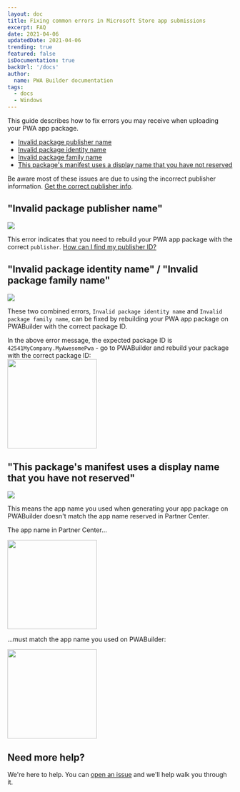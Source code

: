 ```yaml
---
layout: doc
title: Fixing common errors in Microsoft Store app submissions
excerpt: FAQ
date: 2021-04-06
updatedDate: 2021-04-06
trending: true
featured: false
isDocumentation: true
backUrl: '/docs'
author:
  name: PWA Builder documentation
tags:
  - docs
  - Windows
---
```


This guide describes how to fix errors you may receive when uploading your PWA app package.

- [Invalid package publisher name](#invalid-package-publisher-name)
- [Invalid package identity name](#invalid-package-identity-name--invalid-package-family-name)
- [Invalid package family name](#invalid-package-identity-name--invalid-package-family-name)
- [This package's manifest uses a display name that you have not reserved](#this-packages-manifest-uses-a-display-name-that-you-have-not-reserved)

Be aware most of these issues are due to using the incorrect publisher information. [Get the correct publisher info](/find-publisher.md).

## "Invalid package publisher name"

<img src="/docs/windows/fixing-common-errors/invalid-publisher-id.png" />

This error indicates that you need to rebuild your PWA app package with the correct `publisher`. [How can I find my publisher ID?](/find-publisher.md)

## "Invalid package identity name" / "Invalid package family name"

<img src="/docs/windows/fixing-common-errors/invalid-package-id.png" />

These two combined errors, `Invalid package identity name` and `Invalid package family name`, can be fixed by rebuilding your PWA app package on PWABuilder with the correct package ID.

 In the above error message, the expected package ID is `42541MyCompany.MyAwesomePwa` - go to PWABuilder and rebuild your package with the correct package ID: <br> <img src="/docs/windows/fixing-common-errors/updated-package-id.png" width="200px" />

## "This package's manifest uses a display name that you have not reserved"

<img src="/docs/windows/fixing-common-errors/not-reserved.png" />

This means the app name you used when generating your app package on PWABuilder doesn't match the app name reserved in Partner Center.

The app name in Partner Center...

<img src="/docs/windows/fixing-common-errors/app-name.png" width="200px" />

...must match the app name you used on PWABuilder:

<img src="/docs/windows/fixing-common-errors/app-name-pwabuilder.png" width="200px" />

## Need more help?

We're here to help. You can [open an issue](https://github.com/pwa-builder/pwabuilder/issues) and we'll help walk you through it.